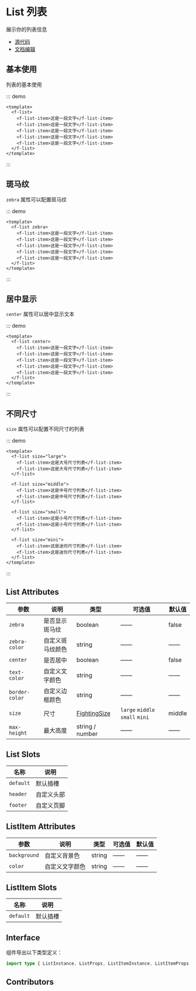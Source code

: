 # List 列表

展示你的列表信息

- [源代码](https://github.com/FightingDesign/fighting-design/tree/master/packages/fighting-design/list)
- [文档编辑](https://github.com/FightingDesign/fighting-design/blob/master/docs/docs/components/list.md)

## 基本使用

列表的基本使用

::: demo

```vue
<template>
  <f-list>
    <f-list-item>这是一段文字</f-list-item>
    <f-list-item>这是一段文字</f-list-item>
    <f-list-item>这是一段文字</f-list-item>
    <f-list-item>这是一段文字</f-list-item>
    <f-list-item>这是一段文字</f-list-item>
  </f-list>
</template>
```

:::

## 斑马纹

`zebra` 属性可以配置斑马纹

::: demo

```vue
<template>
  <f-list zebra>
    <f-list-item>这是一段文字</f-list-item>
    <f-list-item>这是一段文字</f-list-item>
    <f-list-item>这是一段文字</f-list-item>
    <f-list-item>这是一段文字</f-list-item>
    <f-list-item>这是一段文字</f-list-item>
  </f-list>
</template>
```

:::

## 居中显示

`center` 属性可以居中显示文本

::: demo

```vue
<template>
  <f-list center>
    <f-list-item>这是一段文字</f-list-item>
    <f-list-item>这是一段文字</f-list-item>
    <f-list-item>这是一段文字</f-list-item>
    <f-list-item>这是一段文字</f-list-item>
    <f-list-item>这是一段文字</f-list-item>
  </f-list>
</template>
```

:::

## 不同尺寸

`size` 属性可以配置不同尺寸的列表

::: demo

```vue
<template>
  <f-list size="large">
    <f-list-item>这是大号尺寸列表</f-list-item>
    <f-list-item>这是大号尺寸列表</f-list-item>
  </f-list>

  <f-list size="middle">
    <f-list-item>这是中号尺寸列表</f-list-item>
    <f-list-item>这是中号尺寸列表</f-list-item>
  </f-list>

  <f-list size="small">
    <f-list-item>这是小号尺寸列表</f-list-item>
    <f-list-item>这是小号尺寸列表</f-list-item>
  </f-list>

  <f-list size="mini">
    <f-list-item>这是迷你尺寸列表</f-list-item>
    <f-list-item>这是迷你尺寸列表</f-list-item>
  </f-list>
</template>
```

:::

## List Attributes

| 参数           | 说明             | 类型                                                               | 可选值                          | 默认值 |
| -------------- | ---------------- | ------------------------------------------------------------------ | ------------------------------- | ------ |
| `zebra`        | 是否显示斑马纹   | boolean                                                            | ——                              | false  |
| `zebra-color`  | 自定义斑马纹颜色 | string                                                             | ——                              | ——     |
| `center`       | 是否居中         | boolean                                                            | ——                              | false  |
| `text-color`   | 自定义文字颜色   | string                                                             | ——                              | ——     |
| `border-color` | 自定义边框颜色   | string                                                             | ——                              | ——     |
| `size`         | 尺寸             | <a href="/components/interface.html#fightingsize">FightingSize</a> | `large` `middle` `small` `mini` | middle |
| `max-height`   | 最大高度         | string / number                                                    | ——                              | ——     |

## List Slots

| 名称      | 说明       |
| --------- | ---------- |
| `default` | 默认插槽   |
| `header`  | 自定义头部 |
| `footer`  | 自定义页脚 |

## ListItem Attributes

| 参数         | 说明           | 类型   | 可选值 | 默认值 |
| ------------ | -------------- | ------ | ------ | ------ |
| `background` | 自定义背景色   | string | ——     | ——     |
| `color`      | 自定义文字颜色 | string | ——     | ——     |

## ListItem Slots

| 名称      | 说明     |
| --------- | -------- |
| `default` | 默认插槽 |

## Interface

组件导出以下类型定义：

```ts
import type { ListInstance, ListProps, ListItemInstance, ListItemProps } from 'fighting-design'
```

## Contributors

<a href="https://github.com/Tyh2001" target="_blank">
  <f-avatar round src="https://avatars.githubusercontent.com/u/73180970?v=4" />
</a>

<a href="https://github.com/HYzihong" target="_blank">
  <f-avatar round src="https://avatars.githubusercontent.com/u/50621078?v=4" />
</a>
